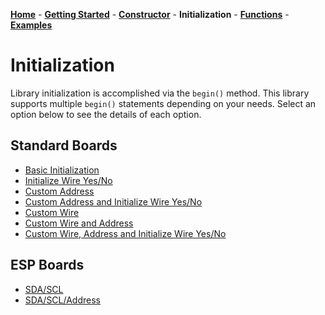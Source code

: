 [**Home**](https://porrey.github.io/max1704x) -
[**Getting Started**](https://porrey.github.io/max1704x/getting-started) -
[**Constructor**](https://porrey.github.io/max1704x/constructor) -
**Initialization** -
[**Functions**](https://porrey.github.io/max1704x/functions) -
[**Examples**](https://porrey.github.io/max1704x/examples)
# Initialization
Library initialization is accomplished via the `begin()` method. This library supports multiple `begin()` statements depending on your needs. Select an option below to see the details of each option.
## Standard Boards
* [Basic Initialization](https://porrey.github.io/max1704x/initialization/basic)
* [Initialize Wire Yes/No](https://porrey.github.io/max1704x/initialization/initialize-wire-yes-no)
* [Custom Address](https://porrey.github.io/max1704x/initialization/custom-address)
* [Custom Address and Initialize Wire Yes/No](https://porrey.github.io/max1704x/initialization/custom-address-initialize-wire-yes-no)
* [Custom Wire](https://porrey.github.io/max1704x/initialization/custom-wire)
* [Custom Wire and Address](https://porrey.github.io/max1704x/initialization/custom-wire-address)
* [Custom Wire, Address and Initialize Wire Yes/No](https://porrey.github.io/max1704x/initialization/custom-wire-address-initialize-wire-yes-no)

## ESP Boards
* [SDA/SCL](https://porrey.github.io/max1704x/initialization/sda-scl)
* [SDA/SCL/Address](https://porrey.github.io/max1704x/initialization/sda-scl-address)